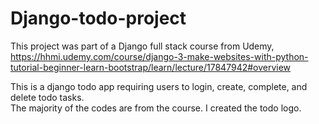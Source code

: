 # Django-todo-project

This project was part of a Django full stack course from Udemy, https://hhmi.udemy.com/course/django-3-make-websites-with-python-tutorial-beginner-learn-bootstrap/learn/lecture/17847942#overview

This is a django todo app requiring users to login, create, complete, and delete todo tasks.  
The majority of the codes are from the course.  I created the todo logo.  
